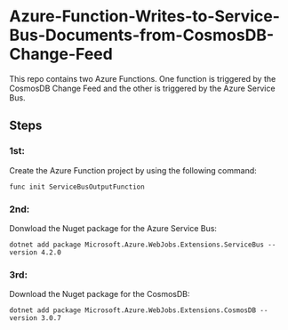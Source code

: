 # Azure-Function-Writes-to-Service-Bus-Documents-from-CosmosDB-Change-Feed

This repo contains two Azure Functions. One function is triggered by the CosmosDB Change Feed and the other is triggered by the Azure Service Bus.

## Steps
### 1st: 

Create the Azure Function project by using the following command:

`func init ServiceBusOutputFunction`

### 2nd:

Donwload the Nuget package for the Azure Service Bus: 

`dotnet add package Microsoft.Azure.WebJobs.Extensions.ServiceBus --version 4.2.0`

### 3rd:

Download the Nuget package for the CosmosDB:

`dotnet add package Microsoft.Azure.WebJobs.Extensions.CosmosDB --version 3.0.7`